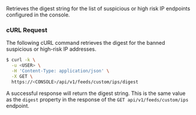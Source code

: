 Retrieves the digest string for the list of suspicious or high risk IP endpoints configured in the console.

### cURL Request

The following cURL command retrieves the digest for the banned suspicious or high-risk IP addresses.

```bash
$ curl -k \
  -u <USER> \
  -H 'Content-Type: application/json' \
  -X GET \
  https://<CONSOLE>/api/v1/feeds/custom/ips/digest
```

A successful response will return the digest string. This is the same value as the `digest` property in the response of the `GET api/v1/feeds/custom/ips` endpoint.

